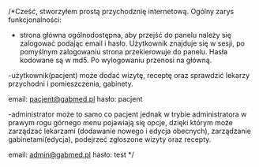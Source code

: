 /*Cześć, stworzyłem prostą przychodznię internetową. 
Ogólny zarys funkcjonalności:

- strona główna ogólnodostępna, aby przejść do panelu należy się
zalogować podając email i hasło. Użytkownik znajduje się w sesji, po
pomyślnym zalogowaniu strona przekierowuje do panelu. Hasła kodowane
są w md5. Po wylogowaniu przenosi na główną.

-użytkownik(pacjent) może dodać wizytę, receptę oraz sprawdzić lekarzy
przychodni i pomieszczenia, gabinety.

email: pacjent@gabmed.pl
hasło: pacjent

-administrator może to samo co pacjent jednak w trybie administratora
w prawym rogu górnego menu pojawiają się opcje, dzięki którym może
zarządzać lekarzami (dodawanie nowego i edycja obecnych), zarządzanie
gabinetami(edycja), podejrzeć zgłoszone wizyty oraz recepty.

email: admin@gabmed.pl
hasło: test
*/
